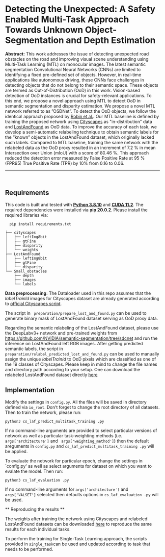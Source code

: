 **<h1>Detecting the Unexpected: A Safety Enabled Multi-Task Approach Towards Unknown Object-Segmentation and Depth Estimation</h1>**

 **Abstract:** This work addresses the issue of detecting unexpected road obstacles on the road and improving visual scene understanding using Multi-Task Learning (MTL) on monocular images. The latest semantic segmentation Convolutional Neural Networks (CNNs) are limited to identifying a fixed pre-defined set of objects. However, in real-time applications like autonomous driving, these CNNs face challenges in detecting objects that do not belong to their semantic space. These objects are termed as Out-of-Distribution (OoD) in this work. Vision-based detection of OoD instances is crucial for safety-relevant applications. To this end, we propose a novel approach using MTL to detect OoD in semantic segmentation and disparity estimation. We propose a novel MTL network referred to as ”OSDNet”. To detect the OoD objects, we follow the identical approach proposed by [Robin et al.](https://arxiv.org/pdf/2012.06575.pdf). Our MTL baseline is defined by training the proposed network using [Cityscapes](https://www.cityscapes-dataset.com/) as "in-distribution" data and [LostAndFound](http://wwwlehre.dhbw-stuttgart.de/~sgehrig/lostAndFoundDataset/index.html) as OoD data. To improve the accuracy of each task, we develop a semi-automatic relabeling technique to obtain semantic labels for the ”known” objects in the LostAndFound dataset, which originally lacked such labels. Compared to MTL baseline, training the same network with the relabeled data as the OoD proxy resulted in an increment of 7.2 % in mean Intersection over Union (mIoU) with a score of 80.46 %. This approach reduced the detection error measured by False Positive Rate at 95 % (FPR95) True Positive Rate (TPR) by 10% from 0.16 to 0.06. 
 
---

</br>

## Requirements ##

This code is built and tested with **[Python 3.8.10](https://www.python.org/downloads/release/python-3810/)** and **[CUDA 11.2](https://developer.nvidia.com/cuda-11.2.0-download-archive)**. The required dependencies were installed via **pip 20.0.2**. Please install the required libraries via:

```
  pip install requirements.txt
````
``` 
├── cityscapes
│   ├── leftImg8bit
│   ├── gtFine
│   ├── disparity
│   └── weights
├── LostAndFound
│   ├── leftImg8bit
│   ├── gtFine
│   └── disparity
└── Small_obstacles
    ├── depth
    ├── images
    └── labels

``` 
**Data preprocessing:** The Dataloader used in this repo assumes that the *labelTrainId* images for Cityscapes dataset are already generated according to [official Cityscapes script](https://github.com/mcordts/cityscapesScripts/blob/master/cityscapesscripts/preparation/createTrainIdLabelImgs.py).

The script in ` preparation/prepare_lost_and_found.py` can be used to generate binary mask of LostAndFound dataset serving as OoD proxy data.

Regarding the semantic relabeling of the LostAndFound dataset, please use the DeepLabv3+ network and pre-trained weights from https://github.com/NVIDIA/semantic-segmentation/tree/sdcnet and run the inference on LostAndFound left RGB images. After getting predicted semantic labels, the script in ` preparation/relabel_predicted_lost_and_found.py ` can be used to manually assign the unique *labelTrainId* to OoD pixels  which are classified as one of the 19 classes of Cityscapes. Please keep in mind to change the file names and directory path according to your setup. One can download the relabeled LostAndFound dataset directly [here](https://www.dropbox.com/scl/fo/8bqjlqrrgqzkb4ha3zhwc/h?dl=0&rlkey=yavgb62gwhxo233qllpna5ffa)

## Implementation ##
Modify the settings in ` config.py `. All the files will be saved in directory defined via `io_root`. Don't forget to change the root directory of all datasets. Then to train the network, please run:

```
python3 cs_laf_predict_multitask_training .py
````

If no command-line arguments are provided to select particular versions of network as well as particular task-weighting methods (i.e. `args['architecture']` and ` args['weighting_method']`) then the default areguments in `config.py` and `cs_laf_predict_multitask_training .py` will be applied.

To evaluate the network for particular epoch, change the settings in `config.py' as well as select arguments for dataset on which you want to evalate the model. Then run:

```
python3 cs_laf_evaluation .py
````

If no command-line arguments for `args['architecture']` and `args['VALSET']` selected then defaults options in `cs_laf_evaluation .py` will be used.

** Reproducing the results **

The weights after training the network using Cityscapes and relabeled LostAndFound datasets can be downloaded [here]() to reproduce the same results for each individual tasks.

To perform the training for Single-Task Learning approach, the scripts provided in `single_task`can be used and updated according to task that needs to be performed.
